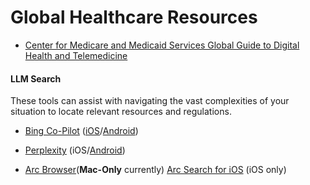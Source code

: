 # Global Healthcare Resources

* [Center for Medicare and Medicaid Services Global Guide to Digital Health and Telemedicine](https://cms.law/en/int/expert-guides/cms-expert-guide-to-digital-health-apps-and-telemedicine)



#### LLM Search
These tools can assist with navigating the vast complexities of your situation to locate relevant resources and regulations.

* [Bing Co-Pilot](https://www.bing.com/copilot) ([iOS](https://apps.apple.com/us/app/microsoft-copilot/id6472538445)/[Android](https://play.google.com/store/apps/details?id=com.microsoft.copilot))

* [Perplexity](https://www.perplexity.ai/) (iOS/[Android](https://play.google.com/store/apps/details?id=ai.perplexity.app.android))

* [Arc Browser](https://arc.net/)(**Mac-Only** currently) [Arc Search for iOS](https://apps.apple.com/us/app/arc-search-find-it-faster/id6472513080) (iOS only)
